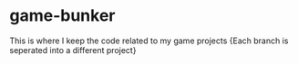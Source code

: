 # game-bunker
This is where I keep the code related to my game projects 
{Each branch is seperated into a different project}
